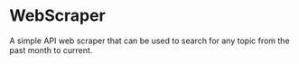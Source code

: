 # WebScraper
A simple API web scraper that can be used to search for any topic from the past month to current.
